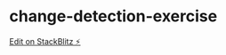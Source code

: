 # change-detection-exercise

[Edit on StackBlitz ⚡️](https://stackblitz.com/edit/change-detection-exercise)